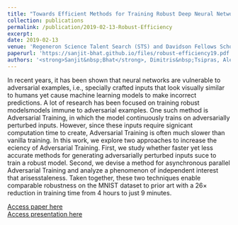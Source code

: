 ```yaml
---
title: "Towards Efficient Methods for Training Robust Deep Neural Networks"
collection: publications
permalink: /publication/2019-02-13-Robust-Efficiency
excerpt:
date: 2019-02-13
venue: 'Regeneron Science Talent Search (STS) and Davidson Fellows Scholarship'
paperurl: 'https://sanjit-bhat.github.io/files/robust-efficiency19.pdf'
authors: '<strong>Sanjit&nbsp;Bhat</strong>, Dimitris&nbsp;Tsipras, Aleksander&nbsp;Mądry'
---
```

In recent years, it has been shown that neural networks are vulnerable to adversarial examples, i.e., specially crafted inputs that look visually similar to humans yet cause machine
learning models to make incorrect predictions. A lot of research has been focused on training
robust modelsmodels immune to adversarial examples. One such method is Adversarial Training, in which the model continuously trains on adversarially perturbed inputs. However, since
these inputs require signicant computation time to create, Adversarial Training is often much
slower than vanilla training. In this work, we explore two approaches to increase the eciency
of Adversarial Training. First, we study whether faster yet less accurate methods for generating
adversarially perturbed inputs suce to train a robust model. Second, we devise a method for
asynchronous parallel Adversarial Training and analyze a phenomenon of independent interest
that arisesstaleness. Taken together, these two techniques enable comparable robustness on
the MNIST dataset to prior art with a 26× reduction in training time from 4 hours to just 9
minutes.

[Access paper here](https://sanjit-bhat.github.io/files/robust_efficiency19.pdf)<br/>
[Access presentation here](https://docs.google.com/presentation/d/1lniZ0qCE43z2bliHya_W9767t69tttDb0pauDXRJ8Rs/edit?usp=sharing)

